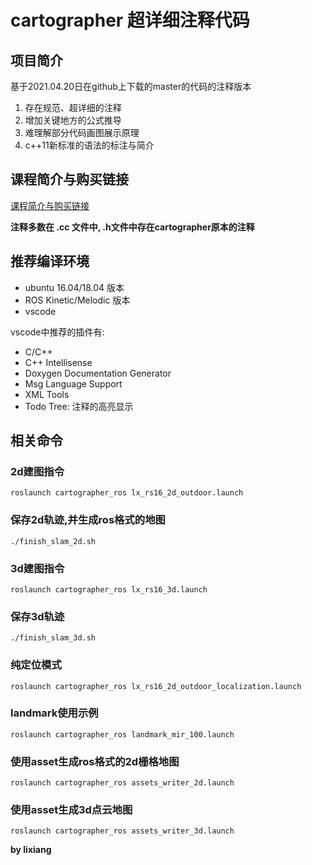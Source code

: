 # cartographer 超详细注释代码

## 项目简介
基于2021.04.20日在github上下载的master的代码的注释版本
1. 存在规范、超详细的注释
2. 增加关键地方的公式推导
3. 难理解部分代码画图展示原理
4. c++11新标准的语法的标注与简介

## 课程简介与购买链接
[课程简介与购买链接](https://mp.weixin.qq.com/s?__biz=MzIxOTczOTM4NA==&mid=2247519351&idx=1&sn=870a6b1eddf74e51506d2e3af87e2ed1&chksm=97d469e0a0a3e0f6c568686ffa44d52edeee171c751c87b4fca2066d42ed31def2dd1e992698&mpshare=1&scene=1&srcid=06138WbGlINKf3uMM9KaVDi8&sharer_sharetime=1623575086288&sharer_shareid=e0bf4e1cc54f09628a44697dfe50325e&exportkey=AR7RZxSncUsVlZg4gSHEVPw%3D&pass_ticket=eslcXL6f%2BHecxgumHaP%2BPfhvfGtlNNZfPvtBZvQmODNPJP5LT2Stt5%2FM07etmy1a&wx_header=0#rd)


**注释多数在 .cc 文件中, .h文件中存在cartographer原本的注释**

## 推荐编译环境
- ubuntu 16.04/18.04 版本
- ROS Kinetic/Melodic 版本
- vscode

vscode中推荐的插件有: 
- C/C++
- C++ Intellisense
- Doxygen Documentation Generator
- Msg Language Support
- XML Tools
- Todo Tree: 注释的高亮显示


## 相关命令

### 2d建图指令
`roslaunch cartographer_ros lx_rs16_2d_outdoor.launch`

### 保存2d轨迹,并生成ros格式的地图
`./finish_slam_2d.sh`

### 3d建图指令
`roslaunch cartographer_ros lx_rs16_3d.launch`

### 保存3d轨迹
`./finish_slam_3d.sh`

### 纯定位模式
`roslaunch cartographer_ros lx_rs16_2d_outdoor_localization.launch`

### landmark使用示例
`roslaunch cartographer_ros landmark_mir_100.launch`

### 使用asset生成ros格式的2d栅格地图
`roslaunch cartographer_ros assets_writer_2d.launch`

### 使用asset生成3d点云地图
`roslaunch cartographer_ros assets_writer_3d.launch`

**by lixiang**
